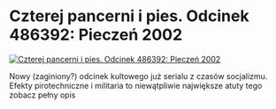 Czterej pancerni i pies. Odcinek 486392: Pieczeń 2002 
=============
[![Czterej pancerni i pies. Odcinek 486392: Pieczeń 2002 ](http://vidos.pl/images/player.gif)](http://vidos.pl/czterej-pancerni-i-pies-odcinek-486392-pieczen-2002)

 Nowy (zaginiony?) odcinek kultowego już serialu z czasów socjalizmu. Efekty pirotechniczne i militaria to niewątpliwie największe atuty tego zobacz pełny opis

